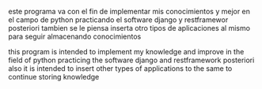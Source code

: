 este programa va con el fin de implementar mis conocimientos y mejor en el campo de python practicando el software django y restframewor posteriori tambien se le piensa inserta otro tipos de aplicaciones al mismo para seguir almacenando conocimientos



this program is intended to implement my knowledge and improve in the field of python practicing the software django and restframework posteriori also it is intended to insert other types of applications to the same to continue storing knowledge